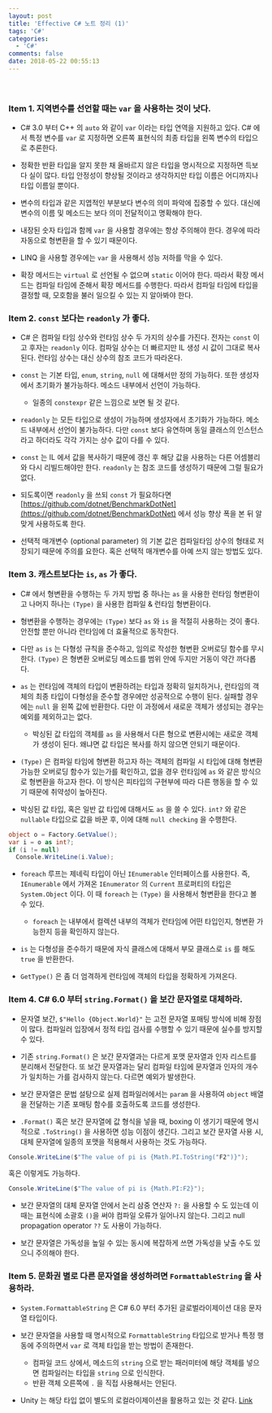 ```yaml
---
layout: post
title: 'Effective C# 노트 정리 (1)'
tags: 'C#'
categories:
  - 'C#'
comments: false
date: 2018-05-22 00:55:13
---
```

　
<!-- more -->

### Item 1. 지역변수를 선언할 때는 `var` 을 사용하는 것이 낫다.

* C# 3.0 부터 C++ 의 `auto` 와 같이 `var` 이라는 타입 연역을 지원하고 있다. C# 에서 특정 변수를 `var` 로 지정하면 오른쪽 표현식의 최종 타입을 왼쪽 변수의 타입으로 추론한다.

* 정확한 반환 타입을 알지 못한 채 올바르지 않은 타입을 명시적으로 지정하면 득보다 실이 많다. 타입 안정성이 향상될 것이라고 생각하지만 타입 이름은 어디까지나 타입 이름일 뿐이다.

* 변수의 타입과 같은 지엽적인 부분보다 변수의 의미 파악에 집중할 수 있다. 대신에 변수의 이름 및 메소드는 보다 의미 전달적이고 명확해야 한다.

* 내장된 숫자 타입과 함께 `var` 을 사용할 경우에는 항상 주의해야 한다. 경우에 따라 자동으로 형변환을 할 수 있기 때문이다.

* LINQ 을 사용할 경우에는 `var` 을 사용해서 성능 저하를 막을 수 있다.

* 확장 메서드는 `virtual` 로 선언될 수 없으며 `static` 이어야 한다. 따라서 확장 메서드는 컴파일 타임에 준해서 확장 메서드를 수행한다. 따라서 컴파일 타임에 타입을 결정할 때, 모호함을 불러 일으킬 수 있는 지 알아봐야 한다.

### Item 2. `const` 보다는 `readonly` 가 좋다.

* C# 은 컴파일 타임 상수와 런타임 상수 두 가지의 상수를 가진다. 전자는 `const` 이고 후자는 `readonly` 이다. 컴파일 상수는 더 빠르지만 IL 생성 시 값이 그대로 복사된다. 런타임 상수는 대신 상수의 참조 코드가 따라온다.

* `const` 는 기본 타입, `enum`, `string`, `null` 에 대해서만 정의 가능하다. 또한 생성자에서 초기화가 불가능하다. 메소드 내부에서 선언이 가능하다.
  * 일종의 `constexpr` 같은 느낌으로 보면 될 것 같다.


* `readonly` 는 모든 타입으로 생성이 가능하며 생성자에서 초기화가 가능하다. 메소드 내부에서 선언이 불가능하다. 다만 `const` 보다 유연하며 동일 클래스의 인스턴스라고 하더라도 각각 가지는 상수 값이 다를 수 있다.

* `const` 는 IL 에서 값을 복사하기 때문에 갱신 후 해당 값을 사용하는 다른 어셈블리와 다시 리빌드해야만 한다. `readonly` 는 참조 코드를 생성하기 때문에 그럴 필요가 없다.

* 되도록이면 `readonly` 을 쓰되 `const` 가 필요하다면 [https://github.com/dotnet/BenchmarkDotNet](https://github.com/dotnet/BenchmarkDotNet) 에서 성능 향상 폭을 본 뒤 알맞게 사용하도록 한다.

* 선택적 매개변수 (optional parameter) 의 기본 값은 컴파일타임 상수의 형태로 저장되기 때문에 주의를 요한다. 혹은 선택적 매개변수를 아예 쓰지 않는 방법도 있다.

### Item 3. 캐스트보다는 `is`, `as` 가 좋다.

* C# 에서 형변환을 수행하는 두 가지 방법 중 하나는 `as` 을 사용한 런타임 형변환이고 나머지 하나는 `(Type)` 을 사용한 컴파일 & 런타임 형변환이다.

* 형변환을 수행하는 경우에는 `(Type)` 보다 `as` 와 `is` 을 적절히 사용하는 것이 좋다. 안전할 뿐만 아니라 런타임에 더 효율적으로 동작한다.

* 다만 `as` `is` 는 다형성 규칙을 준수하고, 임의로 작성한 형변환 오버로딩 함수를 무시한다. `(Type)` 은 형변환 오버로딩 메소드를 범위 안에 두지만 거동이 약간 까다롭다.

* `as` 는 런타임에 객체의 타입이 변환하려는 타입과 정확히 일치하거나, 런타임의 객체의 최종 타입이 다형성을 준수할 경우에만 성공적으로 수행이 된다. 실패할 경우에는 `null` 을 왼쪽 값에 반환한다. 다만 이 과정에서 새로운 객체가 생성되는 경우는 예외를 제외하고는 없다.
  * 박싱된 값 타입의 객체를 `as` 을 사용해서 다른 형으로 변환시에는 새로운 객체가 생성이 된다. 왜냐면 값 타입은 복사를 하지 않으면 안되기 때문이다.


* `(Type)` 은 컴파일 타임에 형변환 하고자 하는 객체의 컴파일 시 타입에 대해 형변환 가능한 오버로딩 함수가 있는가를 확인하고, 없을 경우 런타임에 `as` 와 같은 방식으로 형변환을 하고자 한다. 이 방식은 피타입의 구현부에 따라 다른 행동을 할 수 있기 때문에 취약성이 높아진다.

* 박싱된 값 타입, 혹은 일반 값 타입에 대해서도 `as` 을 쓸 수 있다. `int?` 와 같은 `nullable` 타입으로 값을 바꾼 후, 이에 대해 `null checking` 을 수행한다.

``` csharp
object o = Factory.GetValue();
var i = o as int?;
if (i != null)
  Console.WriteLine(i.Value);
```

* `foreach` 루프는 제네릭 타입이 아닌 `IEnumerable` 인터페이스를 사용한다. 즉, `IEnumerable` 에서 가져온 `IEnumerator` 의 `Current` 프로퍼티의 타입은 `System.Object` 이다. 이 때 `foreach` 는 `(Type)` 을 사용해서 형변환을 한다고 볼 수 있다.
  * `foreach` 는 내부에서 컬렉션 내부의 객체가 런타임에 어떤 타입인지, 형변환 가능한지 등을 확인하지 않는다.


* `is` 는 다형성을 준수하기 때문에 자식 클래스에 대해서 부모 클래스로 `is` 를 해도 `true` 을 반환한다.

* `GetType()` 은 좀 더 엄격하게 런타임에 객체의 타입을 정확하게 가져온다.

### Item 4. C# 6.0 부터 `string.Format()` 을 보간 문자열로 대체하라.

* 문자열 보간, `$"Hello {Object.World}"` 는 고전 문자열 포매팅 방식에 비해 장점이 많다. 컴파일러 입장에서 정적 타입 검사를 수행할 수 있기 때문에 실수를 방지할 수 있다.

* 기존 `string.Format()` 은 보간 문자열과는 다르게 포맷 문자열과 인자 리스트를 분리해서 전달한다. 또 보간 문자열과는 달리 컴파일 타임에 문자열과 인자의 개수가 일치하는 가를 검사하지 않는다. 다르면 예외가 발생한다.

* 보간 문자열은 문법 설탕으로 실제 컴파일러에서는 `param` 을 사용하여 `object` 배열을 전달하는 기존 포매팅 함수를 호출하도록 코드를 생성한다.

* `.Format()` 혹은 보간 문자열에 값 형식을 넣을 때, boxing 이 생기기 때문에 명시적으로 `.ToString()` 을 사용하면 성능 이점이 생긴다. 그리고 보간 문자열 사용 시, 대체 문자열에 일종의 포맷을 적용해서 사용하는 것도 가능하다.

``` csharp
Console.WriteLine($"The value of pi is {Math.PI.ToString("F2")}");
```

혹은 이렇게도 가능하다.

``` csharp
Console.WriteLine($"The value of pi is {Math.PI:F2}");
```

* 보간 문자열의 대체 문자열 안에서 논리 삼중 연산자 `?:` 을 사용할 수 도 있는데 이때는 표현식에 소괄호 `()`을 써야 컴파일 오류가 일어나지 않는다. 그리고 null propagation operator `??` 도 사용이 가능하다. 

* 보간 문자열은 가독성을 높일 수 있는 동시에 복잡하게 쓰면 가독성을 낮출 수도 있으니 주의해야 한다.

### Item 5. 문화권 별로 다른 문자열을 생성하려면 `FormattableString` 을 사용하라.

* `System.FormattableString` 은 C# 6.0 부터 추가된 글로벌라이제이션 대응 문자열 타입이다. 

* 보간 문자열을 사용할 때 명시적으로 `FormattableString` 타입으로 받거나 특정 행동에 주의하면서 `var` 로 객체 타입을 받는 방법이 존재한다.
  * 컴파일 코드 상에서, 메소드의 `string` 으로 받는 패러미터에 해당 객체를 넣으면 컴파일러는 타입을 `string` 으로 인식한다.
  * 반환 객체 오른쪽에 `.` 을 직접 사용해서는 안된다.


* Unity 는 해당 타입 없이 별도의 로컬라이제이션을 활용하고 있는 것 같다. [Link](https://unity3d.com/kr/learn/tutorials/topics/scripting/localized-text-component)
